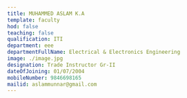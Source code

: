 ```yaml
---
title: MUHAMMED ASLAM K.A
template: faculty
hod: false
teaching: false
qualification: ITI
department: eee
departmentFullName: Electrical & Electronics Engineering
image: ./image.jpg
designation: Trade Instructor Gr-II
dateOfJoining: 01/07/2004
mobileNumber: 9846698165
mailid: aslammunnar@gmail.com
---
```

